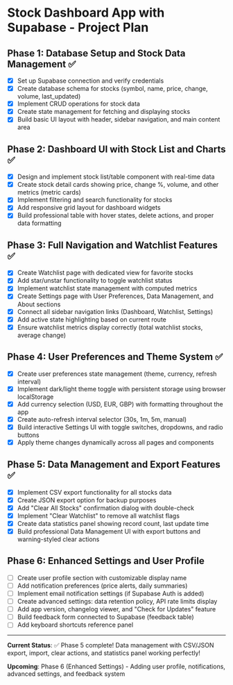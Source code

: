 # Stock Dashboard App with Supabase - Project Plan

## Phase 1: Database Setup and Stock Data Management ✅
- [x] Set up Supabase connection and verify credentials
- [x] Create database schema for stocks (symbol, name, price, change, volume, last_updated)
- [x] Implement CRUD operations for stock data
- [x] Create state management for fetching and displaying stocks
- [x] Build basic UI layout with header, sidebar navigation, and main content area

## Phase 2: Dashboard UI with Stock List and Charts ✅
- [x] Design and implement stock list/table component with real-time data
- [x] Create stock detail cards showing price, change %, volume, and other metrics (metric cards)
- [x] Implement filtering and search functionality for stocks
- [x] Add responsive grid layout for dashboard widgets
- [x] Build professional table with hover states, delete actions, and proper data formatting

## Phase 3: Full Navigation and Watchlist Features ✅
- [x] Create Watchlist page with dedicated view for favorite stocks
- [x] Add star/unstar functionality to toggle watchlist status
- [x] Implement watchlist state management with computed metrics
- [x] Create Settings page with User Preferences, Data Management, and About sections
- [x] Connect all sidebar navigation links (Dashboard, Watchlist, Settings)
- [x] Add active state highlighting based on current route
- [x] Ensure watchlist metrics display correctly (total watchlist stocks, average change)

## Phase 4: User Preferences and Theme System ✅
- [x] Create user preferences state management (theme, currency, refresh interval)
- [x] Implement dark/light theme toggle with persistent storage using browser localStorage
- [x] Add currency selection (USD, EUR, GBP) with formatting throughout the app
- [x] Create auto-refresh interval selector (30s, 1m, 5m, manual)
- [x] Build interactive Settings UI with toggle switches, dropdowns, and radio buttons
- [x] Apply theme changes dynamically across all pages and components

## Phase 5: Data Management and Export Features ✅
- [x] Implement CSV export functionality for all stocks data
- [x] Create JSON export option for backup purposes
- [x] Add "Clear All Stocks" confirmation dialog with double-check
- [x] Implement "Clear Watchlist" to remove all watchlist flags
- [x] Create data statistics panel showing record count, last update time
- [x] Build professional Data Management UI with export buttons and warning-styled clear actions

## Phase 6: Enhanced Settings and User Profile
- [ ] Create user profile section with customizable display name
- [ ] Add notification preferences (price alerts, daily summaries)
- [ ] Implement email notification settings (if Supabase Auth is added)
- [ ] Create advanced settings: data retention policy, API rate limits display
- [ ] Add app version, changelog viewer, and "Check for Updates" feature
- [ ] Build feedback form connected to Supabase (feedback table)
- [ ] Add keyboard shortcuts reference panel

---

**Current Status**: ✅ Phase 5 complete! Data management with CSV/JSON export, import, clear actions, and statistics panel working perfectly!

**Upcoming**: Phase 6 (Enhanced Settings) - Adding user profile, notifications, advanced settings, and feedback system